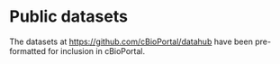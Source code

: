 # Public datasets
The datasets at https://github.com/cBioPortal/datahub have been pre-formatted for inclusion in cBioPortal. 
